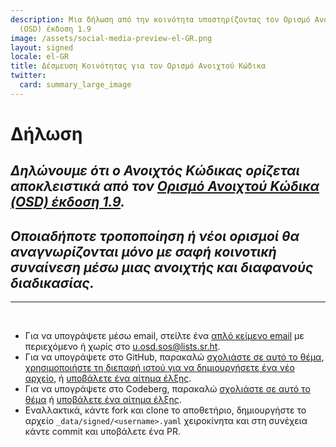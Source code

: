 ```yaml
---
description: Μια δήλωση από την κοινότητα υποστηρίζοντας τον Ορισμό Ανοιχτού Κώδικα
  (OSD) έκδοση 1.9
image: /assets/social-media-preview-el-GR.png
layout: signed
locale: el-GR
title: Δέσμευση Κοινότητας για τον Ορισμό Ανοιχτού Κώδικα
twitter:
  card: summary_large_image
---
```

# **Δήλωση**

## *Δηλώνουμε ότι ο Ανοιχτός Κώδικας ορίζεται αποκλειστικά από τον [Ορισμό Ανοιχτού Κώδικα (OSD) έκδοση 1.9](https://opensourcedefinition.org/).*

## *Οποιαδήποτε τροποποίηση ή νέοι ορισμοί θα αναγνωρίζονται μόνο με σαφή κοινοτική συναίνεση μέσω μιας ανοιχτής και διαφανούς διαδικασίας.*

---
<br>

- Για να υπογράψετε μέσω email, στείλτε ένα [απλό κείμενο email](https://useplaintext.email/) με περιεχόμενο ή χωρίς στο [u.osd.sos@lists.sr.ht](mailto:u.osd.sos@lists.sr.ht).
- Για να υπογράψετε στο GitHub, παρακαλώ [σχολιάστε σε αυτό το θέμα](https://github.com/OpenSourceDefinition/sos/issues/1), [χρησιμοποιήστε τη διεπαφή ιστού για να δημιουργήσετε ένα νέο αρχείο](https://github.com/OpenSourceDefinition/sos/new/main/_data/signed), ή [υποβάλετε ένα αίτημα έλξης](https://github.com/OpenSourceDefinition/sos/pulls).
- Για να υπογράψετε στο Codeberg, παρακαλώ [σχολιάστε σε αυτό το θέμα](https://codeberg.org/osd/sos/issues/1) ή [υποβάλετε ένα αίτημα έλξης](https://codeberg.org/osd/sos/pulls).
- Εναλλακτικά, κάντε fork και clone το αποθετήριο, δημιουργήστε το αρχείο `_data/signed/<username>.yaml` χειροκίνητα και στη συνέχεια κάντε commit και υποβάλετε ένα PR.